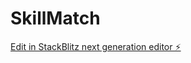 # SkillMatch

[Edit in StackBlitz next generation editor ⚡️](https://stackblitz.com/~/github.com/BADRED043/SkillMatch)